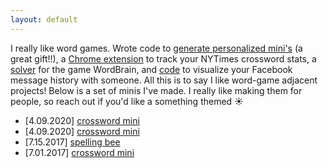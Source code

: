 ```yaml
---
layout: default
---
```


I really like word games. Wrote code to [generate personalized mini's](https://github.com/divyashan/personalized_mini) (a great gift!!), a [Chrome extension](https://chrome.google.com/webstore/detail/nytimed/hloelniielchalacnlmgdkjfkjfnccjg?hl=en) to track your NYTimes crossword stats, a [solver](https://github.com/divyashan/wordbrain_solver) for the game WordBrain, and [code](https://github.com/divyashan/a_message_story) to visualize your Facebook message history with someone. All this is to say I like word-game adjacent projects! Below is a set of minis I've made. I really like making them for people, so reach out if you'd like a something themed ☀️

- [4.09.2020] [crossword mini](pdfs/crossword_4_9_2020_1.pdf)
- [4.09.2020] [crossword mini](pdfs/crossword_4_9_2020.pdf)
- [7.15.2017] [spelling bee](pdfs/word_scramble.png)
- [7.01.2017] [crossword mini](pdfs/mini_xword.png)
